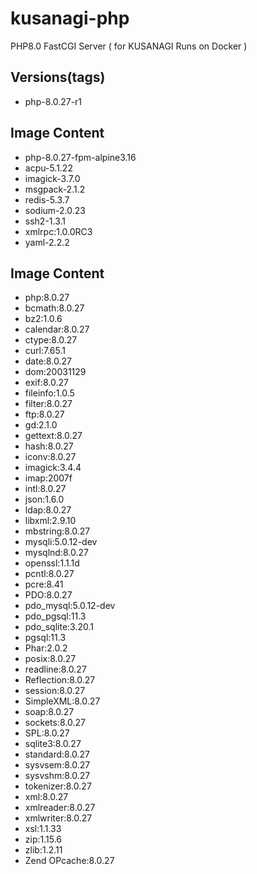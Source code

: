# kusanagi-php
PHP8.0 FastCGI Server ( for KUSANAGI Runs on Docker )

## Versions(tags)
- php-8.0.27-r1

## Image Content
- php-8.0.27-fpm-alpine3.16
- acpu-5.1.22
- imagick-3.7.0
- msgpack-2.1.2
- redis-5.3.7
- sodium-2.0.23
- ssh2-1.3.1
- xmlrpc:1.0.0RC3
- yaml-2.2.2

## Image Content
- php:8.0.27
- bcmath:8.0.27
- bz2:1.0.6
- calendar:8.0.27
- ctype:8.0.27
- curl:7.65.1
- date:8.0.27
- dom:20031129
- exif:8.0.27
- fileinfo:1.0.5
- filter:8.0.27
- ftp:8.0.27
- gd:2.1.0
- gettext:8.0.27
- hash:8.0.27
- iconv:8.0.27
- imagick:3.4.4
- imap:2007f
- intl:8.0.27
- json:1.6.0
- ldap:8.0.27
- libxml:2.9.10
- mbstring:8.0.27
- mysqli:5.0.12-dev
- mysqlnd:8.0.27
- openssl:1.1.1d
- pcntl:8.0.27
- pcre:8.41
- PDO:8.0.27
- pdo_mysql:5.0.12-dev
- pdo_pgsql:11.3
- pdo_sqlite:3.20.1
- pgsql:11.3
- Phar:2.0.2
- posix:8.0.27
- readline:8.0.27
- Reflection:8.0.27
- session:8.0.27
- SimpleXML:8.0.27
- soap:8.0.27
- sockets:8.0.27
- SPL:8.0.27
- sqlite3:8.0.27
- standard:8.0.27
- sysvsem:8.0.27
- sysvshm:8.0.27
- tokenizer:8.0.27
- xml:8.0.27
- xmlreader:8.0.27
- xmlwriter:8.0.27
- xsl:1.1.33
- zip:1.15.6
- zlib:1.2.11
- Zend OPcache:8.0.27

